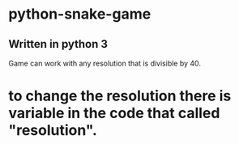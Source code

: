# python-snake-game
## Written in python 3


Game can work with any resolution that is divisible by 40.
# to change the resolution there is variable in the code that called "resolution".
